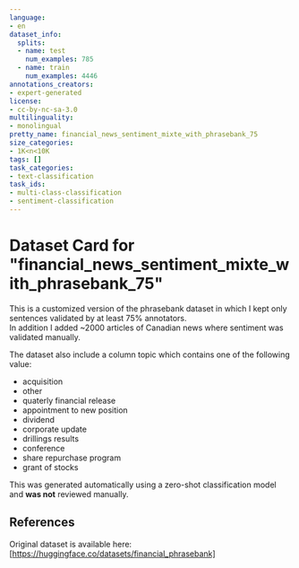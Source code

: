 ```yaml
---
language:
- en
dataset_info:
  splits:
  - name: test
    num_examples: 785
  - name: train
    num_examples: 4446
annotations_creators:
- expert-generated
license:
- cc-by-nc-sa-3.0
multilinguality:
- monolingual
pretty_name: financial_news_sentiment_mixte_with_phrasebank_75
size_categories:
- 1K<n<10K
tags: []
task_categories:
- text-classification
task_ids:
- multi-class-classification
- sentiment-classification
---
```

# Dataset Card for "financial_news_sentiment_mixte_with_phrasebank_75"

This is a customized version of the phrasebank dataset in which I kept only sentences validated by at least 75% annotators.  
In addition I added ~2000 articles of Canadian news where sentiment was validated manually.

The dataset also include a column topic which contains one of the following value:
* acquisition
* other
* quaterly financial release
* appointment to new position
* dividend
* corporate update
* drillings results
* conference
* share repurchase program
* grant of stocks

This was generated automatically using a zero-shot classification model and **was not** reviewed manually.


## References
Original dataset is available here:
[https://huggingface.co/datasets/financial_phrasebank]


